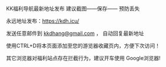 KK福利导航最新地址发布   建议截图——保存—— 预防丢失

永远地址发布：https://kdh.icu/

发送任意邮件到  kkdhang@gmail.com ，  自动回复最新地址

使用CTRL+D将本页面添加至您的游览器收藏页内，方便下次访问！

其它浏览器对福利站点存在拦截行为，建议开车使用 Google浏览器!
